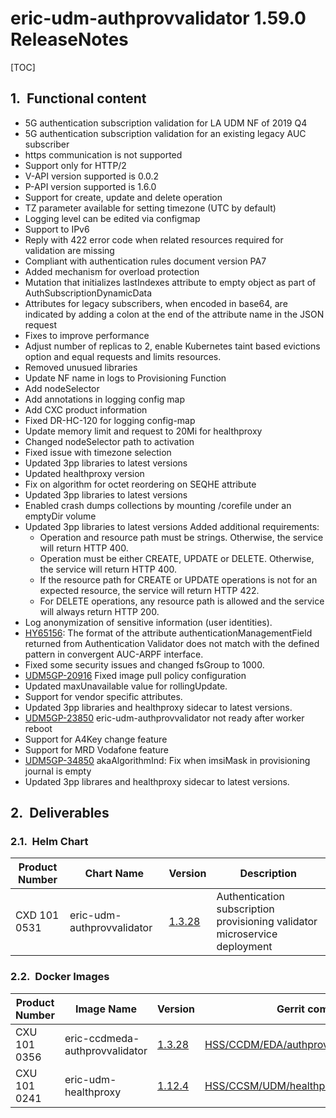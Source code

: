 # eric-udm-authprovvalidator 1.59.0 ReleaseNotes

[TOC]

## Functional content

- 5G authentication subscription validation for LA UDM NF of 2019 Q4
- 5G authentication subscription validation for an existing legacy AUC subscriber
- https communication is not supported
- Support only for HTTP/2
- V-API version supported is 0.0.2
- P-API version supported is 1.6.0
- Support for create, update and delete operation
- TZ parameter available for setting timezone (UTC by default)
- Logging level can be edited via configmap
- Support to IPv6
- Reply with 422 error code when related resources required for validation are missing
- Compliant with authentication rules document version PA7
- Added mechanism for overload protection
- Mutation that initializes lastIndexes attribute to empty object as part of AuthSubscriptionDynamicData
- Attributes for legacy subscribers, when encoded in base64, are indicated by adding a colon at the end of the attribute name in the JSON request
- Fixes to improve performance
- Adjust number of replicas to 2, enable Kubernetes taint based evictions option and equal requests and limits resources.
- Removed unusued libraries
- Update NF name in logs to Provisioning Function
- Add nodeSelector
- Add annotations in logging config map
- Add CXC product information
- Fixed DR-HC-120 for logging config-map
- Update memory limit and request to 20Mi for healthproxy
- Changed nodeSelector path to activation
- Fixed issue with timezone selection
- Updated 3pp libraries to latest versions
- Updated healthproxy version
- Fix on algorithm for octet reordering on SEQHE attribute
- Updated 3pp libraries to latest versions
- Enabled crash dumps collections by mounting /corefile under an emptyDir volume
- Updated 3pp libraries to latest versions
 Added additional requirements:
    - Operation and resource path must be strings. Otherwise, the service will return HTTP 400.
    - Operation must be either CREATE, UPDATE or DELETE. Otherwise, the service will return HTTP 400.
    - If the resource path for CREATE or UPDATE operations is not for an expected resource, the service will return HTTP 422.
    - For DELETE operations, any resource path is allowed and the service will always return HTTP 200.
- Log anonymization of sensitive information (user identities).
- [HY65156](https://mhweb.ericsson.se/TREditWeb/faces/oo/object.xhtml?eriref=HY65156): The format of the attribute authenticationManagementField returned from Authentication Validator does not match with the defined pattern in convergent AUC-ARPF interface.
- Fixed some security issues and changed fsGroup to 1000.
- [UDM5GP-20916](https://eteamproject.internal.ericsson.com/browse/UDM5GP-20916) Fixed image pull policy configuration
- Updated maxUnavailable value for rollingUpdate.
- Support for vendor specific attributes.
- Updated 3pp libraries and healthproxy sidecar to latest versions.
- [UDM5GP-23850](https://eteamproject.internal.ericsson.com/browse/UDM5GP-23850) eric-udm-authprovvalidator not ready after worker reboot
- Support for A4Key change feature
- Support for MRD Vodafone feature
- [UDM5GP-34850](https://eteamproject.internal.ericsson.com/browse/UDM5GP-34850) akaAlgorithmInd: Fix when imsiMask in provisioning journal is empty
- Updated 3pp librares and healthproxy sidecar to latest versions.

## Deliverables

### Helm Chart

| Product Number | Chart Name | Version | Description |
|--------------|------------|---------|-------------|
| CXD 101 0531 | eric-udm-authprovvalidator | [1.3.28](https://arm.lmera.ericsson.se/artifactory/proj-5g-udm-dev-helm/eric-udm-authprovvalidator-1.3.28.tgz) | Authentication subscription provisioning validator microservice deployment |

### Docker Images

| Product Number | Image Name | Version | Gerrit commit |
|--------------|------------|---------|-------------|
| CXU 101 0356 | eric-ccdmeda-authprovvalidator | [1.3.28](https://arm.epk.ericsson.se/artifactory/docker-v2-global-local/proj_hss/5g/docker_images/eric-ccdmeda-authprovvalidator/1.3.28) | [HSS/CCDM/EDA/authprovvalidator:9a084e7](https://gerrit.ericsson.se/gitweb?p=HSS/CCDM/EDA/authprovvalidator.git;a=commit;h=9a084e7) |
| CXU 101 0241 | eric-udm-healthproxy | [1.12.4](https://arm.epk.ericsson.se/artifactory/docker-v2-global-local/proj_hss/5g/docker_images/eric-udm-healthproxy/1.12.4) | [HSS/CCSM/UDM/healthproxy:a650b7e](https://gerrit.ericsson.se/gitweb?p=HSS/CCSM/UDM/healthproxy.git;a=commit;h=a650b7e) |

<style type="text/css">
/* automatic heading numbering */
  h1 { counter-reset: h2counter; }
  h2 { counter-reset: h3counter; }
  h3 { counter-reset: h4counter; }
  h4 { counter-reset: h5counter; }
  h5 { counter-reset: h6counter; }
  h6 { }
  h2:before {
    counter-increment: h2counter;
    content: counter(h2counter) ".\0000a0\0000a0";
  }
  h3:before {
    counter-increment: h3counter;
    content: counter(h2counter) "."
             counter(h3counter) ".\0000a0\0000a0";
  }
  h4:before {
    counter-increment: h4counter;
    content: counter(h2counter) "."
             counter(h3counter) "."
             counter(h4counter) ".\0000a0\0000a0";
  }
  h5:before {
    counter-increment: h5counter;
    content: counter(h2counter) "."
             counter(h3counter) "."
             counter(h4counter) "."
             counter(h5counter) ".\0000a0\0000a0";
  }
  h6:before {
    counter-increment: h6counter;
    content: counter(h2counter) "."
             counter(h3counter) "."
             counter(h4counter) "."
             counter(h5counter) "."
             counter(h6counter) ".\0000a0\0000a0";
  }
</style>
